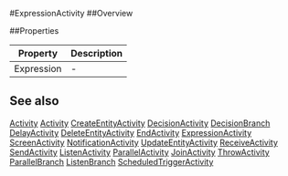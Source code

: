 #ExpressionActivity
##Overview



##Properties
<table class="table table-condensed table-bordered">
    <thead>
<tr>
<th>Property</th>
<th>Description</th>
</tr>
</thead>
<tbody>
<tr><td>Expression</td><td> - </td></tr>
</tbody></table>



## See also

[Activity](Activity.html)
[Activity](/docs/#Activity.html)
[CreateEntityActivity](/docs/#CreateEntityActivity.html)
[DecisionActivity](/docs/#DecisionActivity.html)
[DecisionBranch](/docs/#DecisionBranch.html)
[DelayActivity](/docs/#DelayActivity.html)
[DeleteEntityActivity](/docs/#DeleteEntityActivity.html)
[EndActivity](/docs/#EndActivity.html)
[ExpressionActivity](/docs/#ExpressionActivity.html)
[ScreenActivity](/docs/#ScreenActivity.html)
[NotificationActivity](/docs/#NotificationActivity.html)
[UpdateEntityActivity](/docs/#UpdateEntityActivity.html)
[ReceiveActivity](/docs/#ReceiveActivity.html)
[SendActivity](/docs/#SendActivity.html)
[ListenActivity](/docs/#ListenActivity.html)
[ParallelActivity](/docs/#ParallelActivity.html)
[JoinActivity](/docs/#JoinActivity.html)
[ThrowActivity](/docs/#ThrowActivity.html)
[ParallelBranch](/docs/#ParallelBranch.html)
[ListenBranch](/docs/#ListenBranch.html)
[ScheduledTriggerActivity](/docs/#ScheduledTriggerActivity.html)